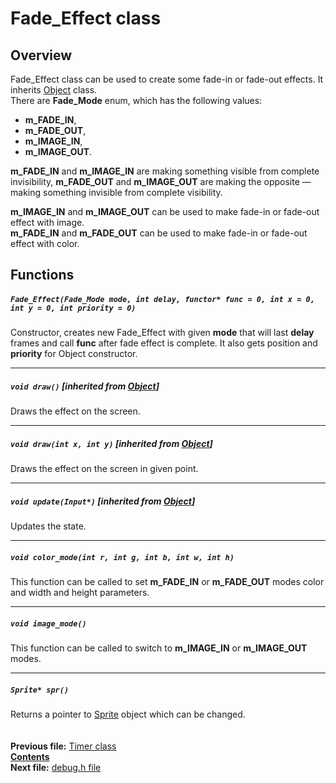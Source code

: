 ﻿# Fade_Effect class

## Overview

Fade_Effect class can be used to create some fade-in or fade-out effects. It inherits [Object](04_Object.md) class.  
There are **Fade_Mode** enum, which has the following values:
* **m_FADE_IN**, 
* **m_FADE_OUT**,
* **m_IMAGE_IN**,
* **m_IMAGE_OUT**.

**m_FADE_IN** and **m_IMAGE_IN** are making something visible from complete invisibility, **m_FADE_OUT** and **m_IMAGE_OUT** are making the opposite — making something invisible from complete visibility.

**m_IMAGE_IN** and **m_IMAGE_OUT** can be used to make fade-in or fade-out effect with image.  
**m_FADE_IN** and **m_FADE_OUT** can be used to make fade-in or fade-out effect with color.

## Functions  

##### `Fade_Effect(Fade_Mode mode, int delay, functor* func = 0, int x = 0, int y = 0, int priority = 0)`
Constructor, creates new Fade_Effect with given **mode** that will last **delay** frames and call **func** after fade effect is complete. It also gets position and **priority** for Object constructor.  

----
##### `void draw()` [inherited from [Object](04_Object.md#void-draw)]
Draws the effect on the screen.  

----
##### `void draw(int x, int y)` [inherited from [Object](04_Object.md#void-drawint-x-int-y)]
Draws the effect on the screen in given point.  

----
##### `void update(Input*)` [inherited from [Object](04_Object.md#void-updateinput)]
Updates the state.  

----
##### `void color_mode(int r, int g, int b, int w, int h)`
This function can be called to set **m_FADE_IN** or **m_FADE_OUT** modes color and width and height parameters.  

----
##### `void image_mode()`
This function can be called to switch to **m_IMAGE_IN** or **m_IMAGE_OUT** modes.  

----
##### `Sprite* spr()`
Returns a pointer to [Sprite](13_Sprite.md) object which can be changed.  
   
   
**Previous file:** [Timer class](17_Timer.md)  
**[Contents](00_Contents.md)**  
**Next file:** [debug.h file](19_debug_h.md) 